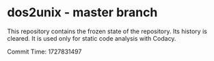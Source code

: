 # dos2unix - master branch

This repository contains the frozen state of the repository.
Its history is cleared. It is used only for static code
analysis with Codacy.

Commit Time: 1727831497
